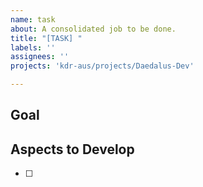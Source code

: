 ```yaml
---
name: task
about: A consolidated job to be done.
title: "[TASK] "
labels: ''
assignees: ''
projects: 'kdr-aus/projects/Daedalus-Dev'

---
```


## Goal

## Aspects to Develop
- [ ]
